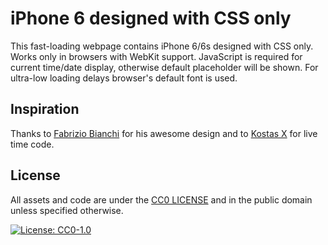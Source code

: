 # iPhone 6 designed with CSS only
This fast-loading webpage contains iPhone 6/6s designed with CSS only. Works only in browsers with WebKit support. JavaScript is required for current time/date display, otherwise default placeholder will be shown. For ultra-low loading delays browser's default font is used.
## Inspiration
Thanks to [Fabrizio Bianchi](https://codepen.io/_fbrz) for his awesome design and to [Kostas X](https://codepen.io/kostasx) for live time code.
## License
All assets and code are under the [CC0 LICENSE](LICENSE) and in the public domain unless specified otherwise.

[![License: CC0-1.0](https://img.shields.io/badge/License-CC0%201.0-lightgrey.svg)](https://creativecommons.org/publicdomain/zero/1.0/)
